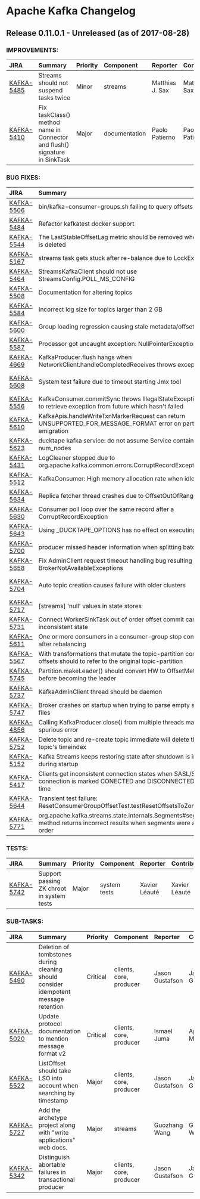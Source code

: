 
<!---
# Licensed to the Apache Software Foundation (ASF) under one
# or more contributor license agreements.  See the NOTICE file
# distributed with this work for additional information
# regarding copyright ownership.  The ASF licenses this file
# to you under the Apache License, Version 2.0 (the
# "License"); you may not use this file except in compliance
# with the License.  You may obtain a copy of the License at
#
#     http://www.apache.org/licenses/LICENSE-2.0
#
# Unless required by applicable law or agreed to in writing, software
# distributed under the License is distributed on an "AS IS" BASIS,
# WITHOUT WARRANTIES OR CONDITIONS OF ANY KIND, either express or implied.
# See the License for the specific language governing permissions and
# limitations under the License.
-->
# Apache Kafka Changelog

## Release 0.11.0.1 - Unreleased (as of 2017-08-28)



### IMPROVEMENTS:

| JIRA | Summary | Priority | Component | Reporter | Contributor |
|:---- |:---- | :--- |:---- |:---- |:---- |
| [KAFKA-5485](https://issues.apache.org/jira/browse/KAFKA-5485) | Streams should not suspend tasks twice |  Minor | streams | Matthias J. Sax | Matthias J. Sax |
| [KAFKA-5410](https://issues.apache.org/jira/browse/KAFKA-5410) | Fix taskClass() method name in Connector and flush() signature in SinkTask |  Major | documentation | Paolo Patierno | Paolo Patierno |


### BUG FIXES:

| JIRA | Summary | Priority | Component | Reporter | Contributor |
|:---- |:---- | :--- |:---- |:---- |:---- |
| [KAFKA-5506](https://issues.apache.org/jira/browse/KAFKA-5506) | bin/kafka-consumer-groups.sh failing to query offsets |  Major | consumer | Yousef Amar | Ismael Juma |
| [KAFKA-5484](https://issues.apache.org/jira/browse/KAFKA-5484) | Refactor kafkatest docker support |  Major | . | Colin P. McCabe | Colin P. McCabe |
| [KAFKA-5544](https://issues.apache.org/jira/browse/KAFKA-5544) | The LastStableOffsetLag metric should be removed when partition is deleted |  Major | . | Dong Lin | Dong Lin |
| [KAFKA-5167](https://issues.apache.org/jira/browse/KAFKA-5167) | streams task gets stuck after re-balance due to LockException |  Major | streams | Narendra Kumar | Matthias J. Sax |
| [KAFKA-5464](https://issues.apache.org/jira/browse/KAFKA-5464) | StreamsKafkaClient should not use StreamsConfig.POLL\_MS\_CONFIG |  Major | streams | Matthias J. Sax | Matthias J. Sax |
| [KAFKA-5508](https://issues.apache.org/jira/browse/KAFKA-5508) | Documentation for altering topics |  Minor | documentation | Tom Bentley | huxihx |
| [KAFKA-5584](https://issues.apache.org/jira/browse/KAFKA-5584) | Incorrect log size for topics larger than 2 GB |  Critical | log | Gregor Uhlenheuer |  |
| [KAFKA-5600](https://issues.apache.org/jira/browse/KAFKA-5600) | Group loading regression causing stale metadata/offsets cache |  Critical | core | Jan Burkhardt | Jan Burkhardt |
| [KAFKA-5587](https://issues.apache.org/jira/browse/KAFKA-5587) | Processor got uncaught exception: NullPointerException |  Major | core | Dan | Rajini Sivaram |
| [KAFKA-4669](https://issues.apache.org/jira/browse/KAFKA-4669) | KafkaProducer.flush hangs when NetworkClient.handleCompletedReceives throws exception |  Critical | clients | Cheng Ju | Rajini Sivaram |
| [KAFKA-5608](https://issues.apache.org/jira/browse/KAFKA-5608) | System test failure due to timeout starting Jmx tool |  Major | . | Jason Gustafson | Ewen Cheslack-Postava |
| [KAFKA-5556](https://issues.apache.org/jira/browse/KAFKA-5556) | KafkaConsumer.commitSync throws IllegalStateException: Attempt to retrieve exception from future which hasn't failed |  Critical | clients | Damian Guy | Umesh Chaudhary |
| [KAFKA-5610](https://issues.apache.org/jira/browse/KAFKA-5610) | KafkaApis.handleWriteTxnMarkerRequest can return UNSUPPORTED\_FOR\_MESSAGE\_FORMAT error on partition emigration |  Critical | . | Apurva Mehta | Apurva Mehta |
| [KAFKA-5623](https://issues.apache.org/jira/browse/KAFKA-5623) | ducktape kafka service: do not assume Service contains num\_nodes |  Major | system tests | Colin P. McCabe |  |
| [KAFKA-5431](https://issues.apache.org/jira/browse/KAFKA-5431) | LogCleaner stopped due to org.apache.kafka.common.errors.CorruptRecordException |  Major | core | Carsten Rietz | huxihx |
| [KAFKA-5512](https://issues.apache.org/jira/browse/KAFKA-5512) | KafkaConsumer: High memory allocation rate when idle |  Major | consumer | Stephane Roset |  |
| [KAFKA-5634](https://issues.apache.org/jira/browse/KAFKA-5634) | Replica fetcher thread crashes due to OffsetOutOfRangeException |  Critical | . | Jason Gustafson | Jason Gustafson |
| [KAFKA-5630](https://issues.apache.org/jira/browse/KAFKA-5630) | Consumer poll loop over the same record after a CorruptRecordException |  Critical | consumer | Vincent Maurin | Jiangjie Qin |
| [KAFKA-5643](https://issues.apache.org/jira/browse/KAFKA-5643) | Using \_DUCKTAPE\_OPTIONS has no effect on executing tests |  Major | system tests | Paolo Patierno | Paolo Patierno |
| [KAFKA-5700](https://issues.apache.org/jira/browse/KAFKA-5700) | producer missed header information when splitting batches |  Critical | producer | huxihx | huxihx |
| [KAFKA-5658](https://issues.apache.org/jira/browse/KAFKA-5658) | Fix AdminClient request timeout handling bug resulting in continual BrokerNotAvailableExceptions |  Critical | . | dan norwood | Colin P. McCabe |
| [KAFKA-5704](https://issues.apache.org/jira/browse/KAFKA-5704) | Auto topic creation causes failure with older clusters |  Major | KafkaConnect | Ewen Cheslack-Postava | Randall Hauch |
| [KAFKA-5717](https://issues.apache.org/jira/browse/KAFKA-5717) | [streams] 'null' values in state stores |  Major | streams | Bart Vercammen | Damian Guy |
| [KAFKA-5731](https://issues.apache.org/jira/browse/KAFKA-5731) | Connect WorkerSinkTask out of order offset commit can lead to inconsistent state |  Major | KafkaConnect | Jason Gustafson | Randall Hauch |
| [KAFKA-5611](https://issues.apache.org/jira/browse/KAFKA-5611) | One or more consumers in a consumer-group stop consuming after rebalancing |  Major | . | Panos Skianis | Jason Gustafson |
| [KAFKA-5567](https://issues.apache.org/jira/browse/KAFKA-5567) | With transformations that mutate the topic-partition committing offsets should to refer to the original topic-partition |  Blocker | KafkaConnect | Konstantine Karantasis | Konstantine Karantasis |
| [KAFKA-5745](https://issues.apache.org/jira/browse/KAFKA-5745) | Partition.makeLeader() should convert HW to OffsetMetadata before becoming the leader |  Major | core | Jun Rao | huxihx |
| [KAFKA-5737](https://issues.apache.org/jira/browse/KAFKA-5737) | KafkaAdminClient thread should be daemon |  Major | . | Colin P. McCabe | Colin P. McCabe |
| [KAFKA-5747](https://issues.apache.org/jira/browse/KAFKA-5747) | Broker crashes on startup when trying to parse empty snapshot files |  Major | . | Lukasz Mierzwa | Jason Gustafson |
| [KAFKA-4856](https://issues.apache.org/jira/browse/KAFKA-4856) | Calling KafkaProducer.close() from multiple threads may cause spurious error |  Minor | clients | Xavier Léauté | Manikumar |
| [KAFKA-5752](https://issues.apache.org/jira/browse/KAFKA-5752) | Delete topic and re-create topic immediate will delete the new topic's timeindex |  Critical | . | Pengwei | Manikumar |
| [KAFKA-5152](https://issues.apache.org/jira/browse/KAFKA-5152) | Kafka Streams keeps restoring state after shutdown is initiated during startup |  Blocker | streams | Xavier Léauté | Damian Guy |
| [KAFKA-5417](https://issues.apache.org/jira/browse/KAFKA-5417) | Clients get inconsistent connection states when SASL/SSL connection is marked CONECTED and DISCONNECTED at the same time |  Critical | clients | dongeforever |  |
| [KAFKA-5644](https://issues.apache.org/jira/browse/KAFKA-5644) | Transient test failure: ResetConsumerGroupOffsetTest.testResetOffsetsToZonedDateTime |  Minor | . | Manikumar | Manikumar |
| [KAFKA-5771](https://issues.apache.org/jira/browse/KAFKA-5771) | org.apache.kafka.streams.state.internals.Segments#segments method returns incorrect results when segments were added out of order |  Major | streams | Alexander Radzishevsky | Alexander Radzishevsky |


### TESTS:

| JIRA | Summary | Priority | Component | Reporter | Contributor |
|:---- |:---- | :--- |:---- |:---- |:---- |
| [KAFKA-5742](https://issues.apache.org/jira/browse/KAFKA-5742) | Support passing ZK chroot in system tests |  Major | system tests | Xavier Léauté | Xavier Léauté |


### SUB-TASKS:

| JIRA | Summary | Priority | Component | Reporter | Contributor |
|:---- |:---- | :--- |:---- |:---- |:---- |
| [KAFKA-5490](https://issues.apache.org/jira/browse/KAFKA-5490) | Deletion of tombstones during cleaning should consider idempotent message retention |  Critical | clients, core, producer | Jason Gustafson | Jason Gustafson |
| [KAFKA-5020](https://issues.apache.org/jira/browse/KAFKA-5020) | Update protocol documentation to mention message format v2 |  Critical | clients, core, producer | Ismael Juma | Apurva Mehta |
| [KAFKA-5522](https://issues.apache.org/jira/browse/KAFKA-5522) | ListOffset should take LSO into account when searching by timestamp |  Major | clients, core, producer | Jason Gustafson | Jason Gustafson |
| [KAFKA-5727](https://issues.apache.org/jira/browse/KAFKA-5727) | Add the archetype project along with "write applications" web docs. |  Major | streams | Guozhang Wang | Guozhang Wang |
| [KAFKA-5342](https://issues.apache.org/jira/browse/KAFKA-5342) | Distinguish abortable failures in transactional producer |  Major | clients, core, producer | Jason Gustafson | Jason Gustafson |


